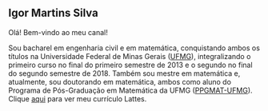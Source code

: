## Igor Martins Silva 

Olá! Bem-vindo ao meu canal!

Sou bacharel em engenharia civil e em matemática, conquistando ambos os títulos na Universidade Federal de Minas Gerais (<a href="https://ufmg.br/" target="_blank">UFMG</a>), integralizando o primeiro curso no final do primeiro semestre de 2013 e o segundo no final do segundo semestre de 2018. Também sou mestre em matemática e, atualmente, sou doutorando em matemática, ambos como aluno do Programa de Pós-Graduação em Matemática da UFMG (<a href="http://www.mat.ufmg.br/posgrad/" target="_blank">PPGMAT-UFMG</a>). Clique <a href="http://buscatextual.cnpq.br/buscatextual/visualizacv.do;jsessionid=6073AB3BBF84E8145ABD0ACC3EC4035D.buscatextual_0" target="_blank">aqui</a> para ver meu currículo Lattes.
